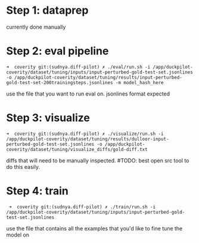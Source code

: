 # Step 1: dataprep
 currently done manually

# Step 2: eval pipeline
`➜  coverity git:(sudnya.diff-pilot) ✗ ./eval/run.sh -i /app/duckpilot-coverity/dataset/tuning/inputs/input-perturbed-gold-test-set.jsonlines -o /app/duckpilot-coverity/dataset/tuning/results/input-perturbed-gold-test-set-200trainingsteps.jsonlines -m model_hash_here`

use the file that you want to run eval on. jsonlines format expected

# Step 3: visualize
`➜  coverity git:(sudnya.diff-pilot) ✗ ./visualize/run.sh -i /app/duckpilot-coverity/dataset/tuning/results/dulloor-input-perturbed-gold-test-set.jsonlines -o /app/duckpilot-coverity/dataset/tuning/visualize_diffs/gold-diff.txt`

diffs that will need to be manually inspected. #TODO: best open src tool to do this easily.

# Step 4: train
` ➜  coverity git:(sudnya.diff-pilot) ✗ ./train/run.sh -i /app/duckpilot-coverity/dataset/tuning/inputs/input-perturbed-gold-test-set.jsonlines`

use the file that contains all the examples that you'd like to fine tune the model on


